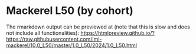 # Mackerel L50 (by cohort)


The rmarkdown output can be previewed at (note that this is slow and does not include all functionalities):
https://htmlpreview.github.io/?https://raw.githubusercontent.com/iml-mackerel/10.0_L50/master/1.0_L50/2024/1.0_L50.html



